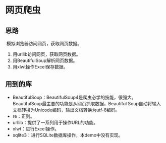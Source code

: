 # 网页爬虫

## 思路

​	模拟浏览器访问网页，获取网页数据。

1. 用urllib访问网页，获取网页数据。
2. 用BeautifulSoup解析网页数据。
3. 用xlwt操作Excel保存数据。

## 用到的库

- BeautifulSoup：BeautifulSoup4是爬虫必学的技能，很强大。BeautifulSoup最主要的功能是从网页抓取数据，Beautiful Soup自动将输入文档转换为Unicode编码，输出文档转换为utf-8编码。
- re：正则。
- urllib：提供了一系列用于操作URL的功能。
- xlwt：进行Excel操作。
- sqlite3：进行SQLite数据库操作，本demo中没有实现。

